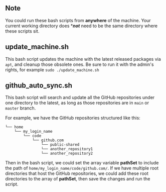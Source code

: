 ## Note
You could run these bash scripts from **anywhere** of the machine. Your current working directory does ***_not_** need to be the same directory where these scripts sit.

## update_machine.sh
This bash script updates the machine with the latest released packages via `apt`, and cleanup those obsolete ones. Be sure to run it with the admin's rights, for example
`sudo ./update_machine.sh`


## github_auto_sync.sh
This bash script will search and update all the GitHub repositories under one directory to the latest, as long as those repositories are in `main` or `master` branch. 

For example, we have the GitHub repositories structured like this:
```
└── home
    └── my_login_name
        └── code
            └── github.com
                └── public-shared
                └── another_repository1
                └── another_repository2
```
Then in the bash script, we could set the array variable **pathSet** to include the path of `home/my_login_name/code/github.com/`. If we have multiple root directories that host the GitHub repositories, we could add these root directories to the array of **pathSet**, then save the changes and run the script.

